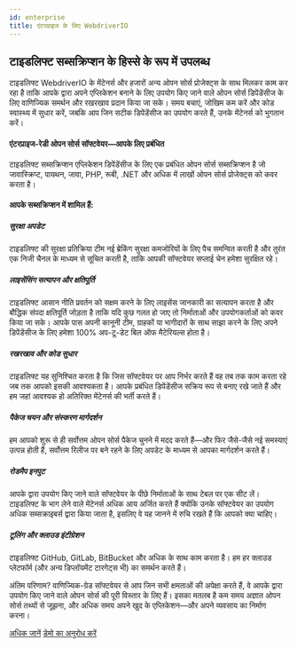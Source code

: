 ```yaml
---
id: enterprise
title: एंटरप्राइज के लिए WebdriverIO
---
```


## टाइडलिफ्ट सब्सक्रिप्शन के हिस्से के रूप में उपलब्ध

टाइडलिफ्ट WebdriverIO के मेंटेनर्स और हजारों अन्य ओपन सोर्स प्रोजेक्ट्स के साथ मिलकर काम कर रहा है ताकि आपके द्वारा अपने एप्लिकेशन बनाने के लिए उपयोग किए जाने वाले ओपन सोर्स डिपेंडेंसीज के लिए वाणिज्यिक समर्थन और रखरखाव प्रदान किया जा सके। समय बचाएं, जोखिम कम करें और कोड स्वास्थ्य में सुधार करें, जबकि आप जिन सटीक डिपेंडेंसीज का उपयोग करते हैं, उनके मेंटेनर्स को भुगतान करें।

#### एंटरप्राइज-रेडी ओपन सोर्स सॉफ्टवेयर—आपके लिए प्रबंधित
टाइडलिफ्ट सब्सक्रिप्शन एप्लिकेशन डिपेंडेंसीज के लिए एक प्रबंधित ओपन सोर्स सब्सक्रिप्शन है जो जावास्क्रिप्ट, पायथन, जावा, PHP, रूबी, .NET और अधिक में लाखों ओपन सोर्स प्रोजेक्ट्स को कवर करता है।

#### आपके सब्सक्रिप्शन में शामिल हैं:

##### सुरक्षा अपडेट
टाइडलिफ्ट की सुरक्षा प्रतिक्रिया टीम नई ब्रेकिंग सुरक्षा कमजोरियों के लिए पैच समन्वित करती है और तुरंत एक निजी चैनल के माध्यम से सूचित करती है, ताकि आपकी सॉफ्टवेयर सप्लाई चेन हमेशा सुरक्षित रहे।

##### लाइसेंसिंग सत्यापन और क्षतिपूर्ति
टाइडलिफ्ट आसान नीति प्रवर्तन को सक्षम करने के लिए लाइसेंस जानकारी का सत्यापन करता है और बौद्धिक संपदा क्षतिपूर्ति जोड़ता है ताकि यदि कुछ गलत हो जाए तो निर्माताओं और उपयोगकर्ताओं को कवर किया जा सके। आपके पास अपनी कानूनी टीम, ग्राहकों या भागीदारों के साथ साझा करने के लिए अपने डिपेंडेंसीज के लिए हमेशा 100% अप-टू-डेट बिल ऑफ मैटेरियल्स होता है।

##### रखरखाव और कोड सुधार
टाइडलिफ्ट यह सुनिश्चित करता है कि जिस सॉफ्टवेयर पर आप निर्भर करते हैं वह तब तक काम करता रहे जब तक आपको इसकी आवश्यकता है। आपके प्रबंधित डिपेंडेंसीज सक्रिय रूप से बनाए रखे जाते हैं और हम जहां आवश्यक हो अतिरिक्त मेंटेनर्स की भर्ती करते हैं।

##### पैकेज चयन और संस्करण मार्गदर्शन
हम आपको शुरू से ही सर्वोत्तम ओपन सोर्स पैकेज चुनने में मदद करते हैं—और फिर जैसे-जैसे नई समस्याएं उत्पन्न होती हैं, सर्वोत्तम रिलीज पर बने रहने के लिए अपडेट के माध्यम से आपका मार्गदर्शन करते हैं।

##### रोडमैप इनपुट
आपके द्वारा उपयोग किए जाने वाले सॉफ्टवेयर के पीछे निर्माताओं के साथ टेबल पर एक सीट लें। टाइडलिफ्ट के भाग लेने वाले मेंटेनर्स अधिक आय अर्जित करते हैं क्योंकि उनके सॉफ्टवेयर का उपयोग अधिक सब्सक्राइबर्स द्वारा किया जाता है, इसलिए वे यह जानने में रुचि रखते हैं कि आपको क्या चाहिए।

##### टूलिंग और क्लाउड इंटीग्रेशन
टाइडलिफ्ट GitHub, GitLab, BitBucket और अधिक के साथ काम करता है। हम हर क्लाउड प्लेटफॉर्म (और अन्य डिप्लॉयमेंट टारगेट्स भी) का समर्थन करते हैं।

अंतिम परिणाम? वाणिज्यिक-ग्रेड सॉफ्टवेयर से आप जिन सभी क्षमताओं की अपेक्षा करते हैं, वे आपके द्वारा उपयोग किए जाने वाले ओपन सोर्स की पूरी विस्तार के लिए हैं। इसका मतलब है कम समय अज्ञात ओपन सोर्स तथ्यों से जूझना, और अधिक समय अपने खुद के एप्लिकेशन—और अपने व्यवसाय का निर्माण करना।

<div class="learnmore">
    <a class="button" href="https://tidelift.com/subscription/pkg/npm-webdriverio?utm_source=npm-webdriverio&utm_medium=referral&utm_campaign=enterprise" target="_self">अधिक जानें</a>
    <a class="button" href="https://tidelift.com/subscription/request-a-demo?utm_source=npm-webdriverio&utm_medium=referral&utm_campaign=enterprise" target="_self">डेमो का अनुरोध करें</a>
</div>